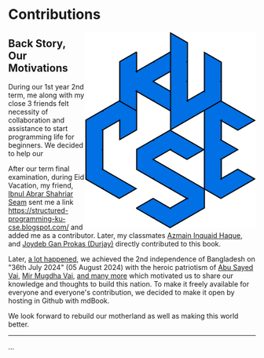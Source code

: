 # Contributions

<!-- ![CSEKU-blue](./../photo/CSEKU-blue.png) -->

<img src="./../photo/CSEKU-blue.png" alt="CSEKU-blue" height="400px" align="right"/>

## Back Story, Our Motivations

During our 1st year 2nd term, me along with my close 3 friends felt necessity of collaboration and assistance to start programming life for beginners. We decided to help our

After our term final examination, during Eid Vacation, my friend, [Ibnul Abrar Shahriar Seam](https://t.me/Anonymous_HF) sent me a link <https://structured-programming-ku-cse.blogspot.com/> and added me as a contributor. Later, my classmates [Azmain Inquaid Haque](https://www.linkedin.com/in/azmain-inquaid-haque-44a4b62b1/), and [Joydeb Gan Prokas (Durjay)](https://www.linkedin.com/in/joydeb-gan-prokas-a33667286/) directly contributed to this book.

Later, [a lot happened](https://en.wikipedia.org/wiki/2024_Bangladesh_quota_reform_movement), we achieved the 2nd independence of Bangladesh on "36th July 2024" (05 August 2024) with the heroic patriotism of [Abu Sayed Vai](https://youtu.be/FdwWlU4SSjs?si=dp10wmAFPP5FXAfE), [Mir Mugdha Vai](https://youtu.be/S08aMjlgfis?si=oQB7oA6UuWj_DWrn), [and many more](https://en.prothomalo.com/bangladesh/1hmcovbabm) which motivated us to share our knowledge and thoughts to build this nation. To make it freely available for everyone and everyone's contribution, we decided to make it open by hosting in Github with mdBook.

We look forward to rebuild our motherland as well as making this world better.

***

...

<!-- Kazi Rifat Morshed
KU CSE, 23 Batch, Student ID: 230220   -->
